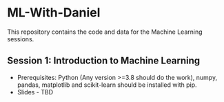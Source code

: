 # ML-With-Daniel

This repository contains the code and data for the Machine Learning sessions.

## Session 1: Introduction to Machine Learning
- Prerequisites: Python (Any version >=3.8 should do the work), numpy, pandas, matplotlib and scikit-learn should be installed with pip.
- Slides - TBD
